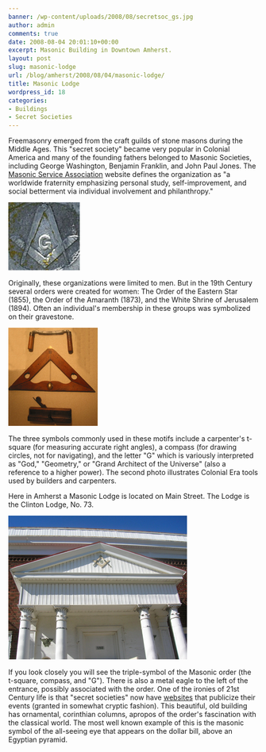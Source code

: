 ```yaml
---
banner: /wp-content/uploads/2008/08/secretsoc_gs.jpg
author: admin
comments: true
date: 2008-08-04 20:01:10+00:00
excerpt: Masonic Building in Downtown Amherst.
layout: post
slug: masonic-lodge
url: /blog/amherst/2008/08/04/masonic-lodge/
title: Masonic Lodge
wordpress_id: 18
categories:
- Buildings
- Secret Societies
---
```


Freemasonry emerged from the craft guilds of stone masons during the Middle Ages. This "secret society" became very popular in Colonial America and many of the founding fathers belonged to Masonic Societies, including George Washington, Benjamin Franklin, and John Paul Jones. The [Masonic Service Association](http://www.msana.com/historyfm.asp) website defines the organization as "a worldwide fraternity emphasizing personal study, self-improvement, and social betterment via individual involvement and philanthropy."  

![secretsoc_gs.jpg](/wp-content/uploads/2008/08/secretsoc_gs.jpg)

Originally, these organizations were limited to men. But in the 19th Century several orders were created for women: The Order of the Eastern Star (1855), the Order of the Amaranth (1873), and the White Shrine of Jerusalem (1894). Often an individual's membership in these groups was symbolized on their gravestone. 

![secretsoc_tools.jpg](/wp-content/uploads/2008/08/secretsoc_tools.jpg)

The three symbols commonly used in these motifs include a carpenter's t-square (for measuring accurate right angles), a compass (for drawing circles, not for navigating), and the letter "G" which is variously interpreted as "God," "Geometry," or "Grand Architect of the Universe" (also a reference to a higher power). The second photo illustrates Colonial Era tools used by builders and carpenters.

Here in Amherst a Masonic Lodge is located on Main Street. The Lodge is  the Clinton Lodge, No. 73.  

![masoniclodge_amh.jpg](/wp-content/uploads/2008/08/masoniclodge_amh.jpg)

If you look closely you will see the triple-symbol of the Masonic order (the t-square, compass, and "G"). There is also a metal eagle to the left of the entrance, possibly associated with the order. One of the ironies of 21st Century life is that "secret societies" now have [websites](http://vamason.org/no73/) that publicize their events (granted in somewhat cryptic fashion). This beautiful, old building has ornamental, corinthian columns, apropos of the order's fascination with the classical world. The most well known example of this is the masonic symbol of the all-seeing eye that appears on the dollar bill, above an Egyptian pyramid.
